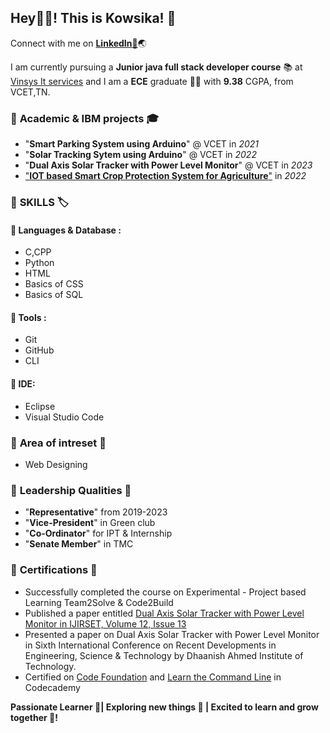 ## Hey🙋‍♀️! This is Kowsika! 👋

Connect with me on [**LinkedIn:pushpin:**](https://www.linkedin.com/in/kowsika-m-5962a7275/)🌏

I am currently pursuing a **Junior java full stack developer course** :books: at [Vinsys It services](https://www.vinsys.com/) and
I am a **ECE** graduate 👩‍🎓 with **9.38** CGPA, from VCET,TN.

### :link: **Academic & IBM projects** 🎓 
+ "**Smart Parking System using Arduino**" @ VCET in *2021*
+ "**Solar Tracking Sytem using Arduino**" @ VCET in *2022*
+ "**Dual Axis Solar Tracker with Power Level Monitor**" @ VCET in *2023*
+ ["**IOT based Smart Crop Protection System for Agriculture**"](https://github.com/IBM-EPBL/IBM-Project-35368-1660284332) in *2022*
  
### :link: **SKILLS :label:**

#### 📎 **Languages & Database :**
+ C,CPP
+ Python
+ HTML
+ Basics of CSS
+ Basics of SQL

#### 📎 **Tools :**
  + Git
  + GitHub
  + CLI

#### 📎 **IDE:**
  + Eclipse
  + Visual Studio Code

### :link: **Area of intreset :dart:** 
  + Web Designing
     
### :link: **Leadership Qualities** 📍 
+ "**Representative**" from 2019-2023
+ "**Vice-President**" in Green club
+ "**Co-Ordinator**" for IPT & Internship
+ "**Senate Member**" in TMC
 
### :link: **Certifications :medal_sports:**
+ Successfully completed the course on Experimental - Project based Learning Team2Solve & Code2Build
+ Published a paper entitled [Dual Axis Solar Tracker with Power Level Monitor in IJIRSET, Volume 12, Issue 13](http://www.ijirset.com/upload/2023/icrdet-23/19_Dual.pdf)
+ Presented a paper on Dual Axis Solar Tracker with Power Level Monitor in Sixth International Conference on Recent Developments in Engineering, Science & Technology by Dhaanish Ahmed Institute of Technology.
+ Certified on [Code Foundation](https://www.codecademy.com/profiles/KOWSIKAM/certificates/5b55e668646caa552f8e4d1d) and [Learn the Command Line](https://www.codecademy.com/profiles/KOWSIKAM/certificates/c87ba0541f8be78bc2f4ba1128233f6f) in Codecademy 



**Passionate Learner :footprints:| Exploring new things :thought_balloon: | Excited to learn and grow together :seedling:!**
    
